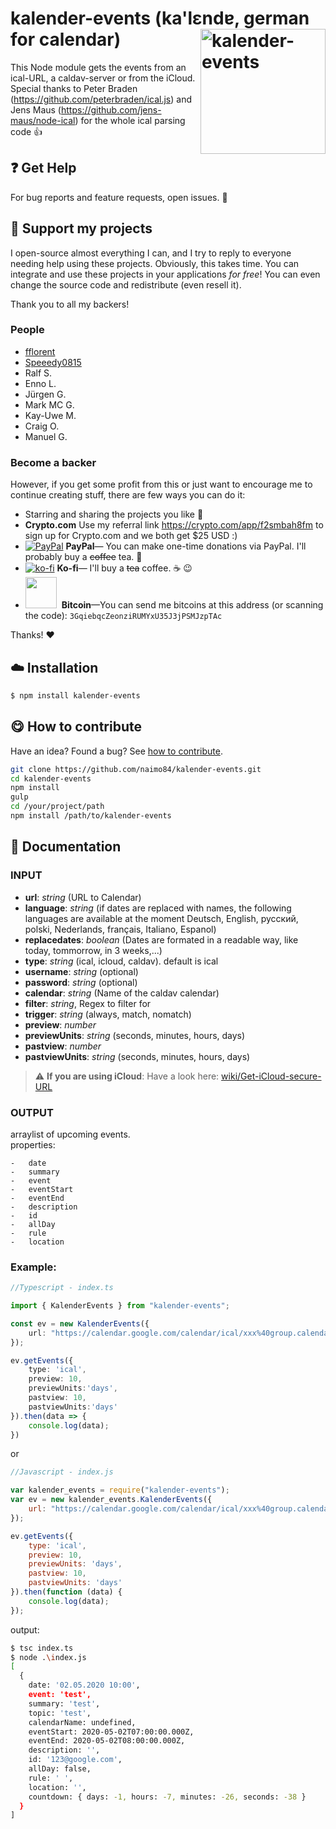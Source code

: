 # kalender-events (ka'lɛndɐ, german for calendar) <img src="https://github.com/naimo84/kalender-events/blob/master/docs/logo.png" width="200" align="right" alt="kalender-events">

This Node module gets the events from an ical-URL, a caldav-server or from the iCloud.
Special thanks to Peter Braden (https://github.com/peterbraden/ical.js) and Jens Maus (https://github.com/jens-maus/node-ical) for the whole ical parsing code :+1:

## :question: Get Help

For bug reports and feature requests, open issues. :bug:

## :sparkling_heart: Support my projects

I open-source almost everything I can, and I try to reply to everyone needing help using these projects. Obviously,
this takes time. You can integrate and use these projects in your applications _for free_! You can even change the source code and redistribute (even resell it).

Thank you to all my backers!
### People

- [fflorent](https://github.com/fflorent)
- [Speeedy0815](https://github.com/Speeedy0815)
- Ralf S.
- Enno L.
- Jürgen G.
- Mark MC G.
- Kay-Uwe M.
- Craig O.
- Manuel G.

### Become a backer

However, if you get some profit from this or just want to encourage me to continue creating stuff, there are few ways you can do it:

- Starring and sharing the projects you like :rocket:
- **Crypto.&#65279;com** Use my referral link https://crypto.com/app/f2smbah8fm to sign up for Crypto.&#65279;com and we both get $25 USD :) 
- [![PayPal][badge_paypal]][paypal-donations] **PayPal**— You can make one-time donations via PayPal. I'll probably buy a ~~coffee~~ tea. :tea:
- [![ko-fi](https://www.ko-fi.com/img/githubbutton_sm.svg)](https://ko-fi.com/T6T412CXA) **Ko-fi**— I'll buy a ~~tea~~ coffee. :coffee: :wink:
- <img src="./docs/bitcoin.png" width="50"/>&nbsp; **Bitcoin**—You can send me bitcoins at this address (or scanning the code): `3GqiebqcZeonziRUMYxU35J3jPSMJzpTAc`

Thanks! :heart:

## :cloud: Installation

```sh
$ npm install kalender-events
```

## :yum: How to contribute

Have an idea? Found a bug? See [how to contribute][contributing].

```sh
git clone https://github.com/naimo84/kalender-events.git
cd kalender-events
npm install
gulp
cd /your/project/path
npm install /path/to/kalender-events
```

## :memo: Documentation

### INPUT

- **url**: _string_ (URL to Calendar)
- **language**: _string_ (if dates are replaced with names, the following languages are available at the moment Deutsch, English, русский, polski, Nederlands, français, Italiano, Espanol)
- **replacedates**: _boolean_ (Dates are formated in a readable way, like today, tommorrow, in 3 weeks,...)
- **type**: _string_ (ical, icloud, caldav). default is ical
- **username**: _string_ (optional)
- **password**: _string_ (optional)
- **calendar**: _string_ (Name of the caldav calendar)
- **filter**: _string_, Regex to filter for
- **trigger**: _string_ (always, match, nomatch)
- **preview**: _number_
- **previewUnits**: _string_ (seconds, minutes, hours, days)
- **pastview**: _number_
- **pastviewUnits**: _string_ (seconds, minutes, hours, days)

> :warning: **If you are using iCloud**: Have a look here: [wiki/Get-iCloud-secure-URL](https://github.com/naimo84/kalender-events/wiki/Get-iCloud-secure-URL)

### OUTPUT

arraylist of upcoming events.  
properties:

    -   date
    -   summary
    -   event
    -   eventStart
    -   eventEnd
    -   description
    -   id
    -   allDay
    -   rule
    -   location

### Example:

```ts
//Typescript - index.ts

import { KalenderEvents } from "kalender-events";

const ev = new KalenderEvents({
    url: "https://calendar.google.com/calendar/ical/xxx%40group.calendar.google.com/private-xxx/basic.ics"
});

ev.getEvents({
    type: 'ical',
    preview: 10,
    previewUnits:'days',
    pastview: 10,
    pastviewUnits:'days'
}).then(data => {
    console.log(data);
})
```

or

```js
//Javascript - index.js

var kalender_events = require("kalender-events");
var ev = new kalender_events.KalenderEvents({
    url: "https://calendar.google.com/calendar/ical/xxx%40group.calendar.google.com/private-xxx/basic.ics"
});

ev.getEvents({
    type: 'ical',
    preview: 10,
    previewUnits: 'days',
    pastview: 10,
    pastviewUnits: 'days'
}).then(function (data) {
    console.log(data);
});
```

output:  
```sh
$ tsc index.ts
$ node .\index.js
[
  {
    date: '02.05.2020 10:00',
    event: 'test',
    summary: 'test',
    topic: 'test',
    calendarName: undefined,
    eventStart: 2020-05-02T07:00:00.000Z,
    eventEnd: 2020-05-02T08:00:00.000Z,
    description: '',
    id: '123@google.com',
    allDay: false,
    rule: ' ',
    location: '',
    countdown: { days: -1, hours: -7, minutes: -26, seconds: -38 }
  }
]
```

[badge_brave]: ./docs/support_banner.png
[badge_paypal]: https://img.shields.io/badge/Donate-PayPal-blue.svg
[paypal-donations]: https://paypal.me/NeumannBenjamin
[brave]: https://brave.com/nai412
[contributing]: /CONTRIBUTING.md
